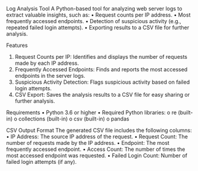 Log Analysis Tool
A Python-based tool for analyzing web server logs to extract valuable insights, such as:
•	Request counts per IP address.
•	Most frequently accessed endpoints.
•	Detection of suspicious activity (e.g., repeated failed login attempts).
•	Exporting results to a CSV file for further analysis.

Features
1.	Request Counts per IP: Identifies and displays the number of requests made by each IP address.
2.	Frequently Accessed Endpoints: Finds and reports the most accessed endpoints in the server logs.
3.	Suspicious Activity Detection: Flags suspicious activity based on failed login attempts.
4.	CSV Export: Saves the analysis results to a CSV file for easy sharing or further analysis.

Requirements
•	Python 3.6 or higher
•	Required Python libraries:
o	re (built-in)
o	collections (built-in)
o	csv (built-in)
o	pandas

CSV Output Format
The generated CSV file includes the following columns:
•	IP Address: The source IP address of the request.
•	Request Count: The number of requests made by the IP address.
•	Endpoint: The most frequently accessed endpoint.
•	Access Count: The number of times the most accessed endpoint was requested.
•	Failed Login Count: Number of failed login attempts (if any).
